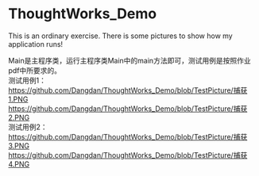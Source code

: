 # ThoughtWorks_Demo
This is an ordinary exercise.
There is some pictures to show how my application runs!

Main是主程序类，运行主程序类Main中的main方法即可，测试用例是按照作业pdf中所要求的。
<br />
测试用例1：
<br />
https://github.com/Dangdan/ThoughtWorks_Demo/blob/TestPicture/捕获1.PNG
<br />
https://github.com/Dangdan/ThoughtWorks_Demo/blob/TestPicture/捕获2.PNG
<br />
测试用例2：
<br />
https://github.com/Dangdan/ThoughtWorks_Demo/blob/TestPicture/捕获3.PNG
<br />
https://github.com/Dangdan/ThoughtWorks_Demo/blob/TestPicture/捕获4.PNG
